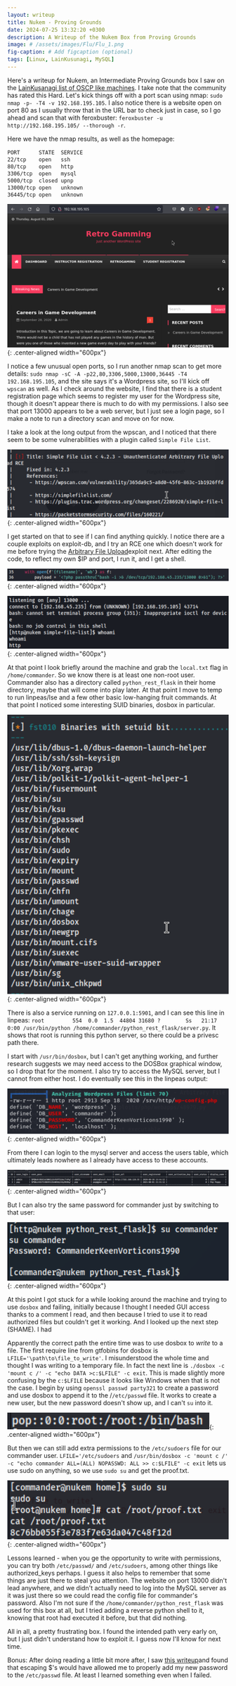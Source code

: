 ```yaml
---
layout: writeup
title: Nukem - Proving Grounds
date: 2024-07-25 13:32:20 +0300
description: A Writeup of the Nukem Box from Proving Grounds
image: # /assets/images/Flu/Flu_1.png
fig-caption: # Add figcaption (optional)
tags: [Linux, LainKusunagi, MySQL]
---
```


Here's a writeup for Nukem, an Intermediate Proving Grounds box I saw on the [LainKusanagi list of OSCP like machines](https://www.reddit.com/r/oscp/comments/1c8pzyz/lainkusanagi_list_of_oscp_like_machines/). I take note that the community has rated this Hard. Let's kick things off with a port scan using nmap: `sudo nmap -p- -T4 -v 192.168.195.105`. I also notice there is a website open on port 80 as I usually throw that in the URL bar to check just in case, so I go ahead and scan that with feroxbuster: `feroxbuster -u http://192.168.195.105/ --thorough -r`. 

Here we have the nmap results, as well as the homepage:

```
PORT      STATE  SERVICE
22/tcp    open   ssh
80/tcp    open   http
3306/tcp  open   mysql
5000/tcp  closed upnp
13000/tcp open   unknown
36445/tcp open   unknown
```

![Nukem1.png](/assets/images/Nukem/Nukem1.png){: .center-aligned width="600px"}

I notice a few unusual open ports, so I run another nmap scan to get more details: `sudo nmap -sC -A -p22,80,3306,5000,13000,36445 -T4 192.168.195.105`, and the site says it's a Wordpress site, so I'll kick off `wpscan` as well. As I check around the website, I find that there is a student registration page which seems to register my user for the Wordpress site, though it doesn't appear there is much to do with my permissions. I also see that port 13000 appears to be a web server, but I just see a login page, so I make a note to run a directory scan and move on for now. 

I take a look at the long output from the wpscan, and I noticed that there seem to be some vulnerabilities with a plugin called `Simple File List`. 

![Nukem2.png](/assets/images/Nukem/Nukem2.png){: .center-aligned width="600px"}

I get started on that to see if I can find anything quickly. I notice there are a couple exploits on exploit-db, and I try an RCE one which doesn't work for me before trying the [Arbitrary File Upload](https://www.exploit-db.com/exploits/48979)exploit next. After editing the code, to reflect my own $IP and port, I run it, and I get a shell. 

![Nukem3.png](/assets/images/Nukem/Nukem3.png){: .center-aligned width="600px"}

![Nukem4.png](/assets/images/Nukem/Nukem4.png){: .center-aligned width="600px"}

At that point I look briefly around the machine and grab the `local.txt` flag in `/home/commander`. So we know there is at least one non-root user. Commander also has a directory called `python_rest_flask` in their home directory, maybe that will come into play later. At that point I move to temp to run linpeas/lse and a few other basic low-hanging fruit commands. At that point I noticed some interesting SUID binaries, dosbox in particular. 

![Nukem5.png](/assets/images/Nukem/Nukem5.png){: .center-aligned width="600px"}

There is also a service running on `127.0.0.1:5901`, and I can see this line in linpeas:
`root         554  0.0  1.5  44804 31680 ?        Ss   21:17   0:00 /usr/bin/python /home/commander/python_rest_flask/server.py`. It shows that root is running this python server, so there could be a privesc path there. 

I start with `/usr/bin/dosbox`, but I can't get anything working, and further research suggests we may need access to the DOSBox graphical window, so I drop that for the moment. I also try to access the MySQL server, but I cannot from either host. I do eventually see this in the linpeas output:

![Nukem6.png](/assets/images/Nukem/Nukem6.png){: .center-aligned width="600px"}

From there I can login to the mysql server and access the users table, which ultimately leads nowhere as I already have access to these accounts. 

![Nukem7.png](/assets/images/Nukem/Nukem7.png){: .center-aligned width="600px"}

But I can also try the same password for commander just by switching to that user:

![Nukem8.png](/assets/images/Nukem/Nukem8.png){: .center-aligned width="600px"}

At this point I got stuck for a while looking around the machine and trying to use `dosbox` and failing, initially because I thought I needed GUI access thanks to a comment I read, and then because I tried to use it to read authorized files but couldn't get it working.  And I looked up the next step (SHAME). I had

Apparently the correct path the entire time was to use dosbox to *write* to a file. The first require line from gtfobins for dosbox is `LFILE='\path\to\file_to_write'`. I misunderstood the whole time and thought I was writing to a temporary file. In fact the next line is `./dosbox -c 'mount c /' -c "echo DATA >c:$LFILE" -c exit`. This is made slightly more confusing by the `c:$LFILE` because it looks like Windows when that is not the case. I begin by using `openssl passwd party321` to create a password and use dosbox to append it to the /`/etc/passwd` file. It works to create a new user, but the new password doesn't show up, and I can't `su` into it. 

![Nukem9.png](/assets/images/Nukem/Nukem9.png){: .center-aligned width="600px"}

But then we can still add extra permissions to the `/etc/sudoers` file for our commander user. `LFILE='/etc/sudoers` and `/usr/bin/dosbox -c 'mount c /' -c "echo commander ALL=(ALL) NOPASSWD: ALL >> c:$LFILE" -c exit` lets us use sudo on anything, so we use `sudo su` and get the proof.txt. 

![Nukem10.png](/assets/images/Nukem/Nukem10.png){: .center-aligned width="600px"}

Lessons learned - when you ge the opportunity to write with permissions, you can try both `/etc/passwd/` and `/etc/sudoers`, among other things like authorized_keys perhaps. I guess it also helps to remember that some things are just there to steal you attention. The website on port 13000 didn't lead anywhere, and we didn't actually need to log into the MySQL server as it was just there so we could read the config file for commander's password. Also I'm not sure if the `/home/commander/python_rest_flask` was used for this box at all, but I tried adding a reverse python shell to it, knowing that root had executed it before, but that did nothing. 

All in all, a pretty frustrating box. I found the intended path very early on, but I just didn't understand how to exploit it. I guess now I'll know for next time. 

Bonus: After doing reading a little bit more after, I saw [this writeup](https://medium.com/@vivek-kumar/offensive-security-proving-grounds-walk-through-nukem-3fe58fcf64ec)and  found that escaping $'s would have allowed me to properly add my new password to the `/etc/passwd` file. At least I learned something even when I failed. 
